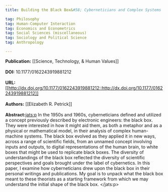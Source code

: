 ```yaml
---
title: Building the Black Box&#58; Cyberneticians and Complex Systems

tag: Philosophy 
tag: Human-Computer Interaction 
tag: Economics and Econometrics 
tag: Social Sciences (miscellaneous) 
tag: Sociology and Political Science 
tag: Anthropology

---
```


**Publication:** [[Science, Technology, & Human Values]]<br><br>**DOI:** 10.1177/0162243919881212                                         
<br>**URL:**[[http://dx.doi.org/10.1177/0162243919881212::http://dx.doi.org/10.1177/0162243919881212]]<br><br>**Authors:** [[Elizabeth R. Petrick]] <br><br>**Abstract:**<jats:p> In the 1950s and 1960s, cyberneticians defined and utilized a concept previously described by electronic engineers: the black box. They were interested in how it might aid them, as both a metaphor and as a physical or mathematical model, in their analysis of complex human-machine systems. The black box evolved as they applied it in new ways, across a range of scientific fields, from an unnamed concept involving inputs and outputs, to digital representations of the human brain, to white boxes that might be used to replicate black boxes. The diversity of understandings of the black box reflected the diversity of scientific perspectives and goals brought under the label of cybernetics. In this paper, I examine how cyberneticians drew upon the black box in their personal writings and publications. My goal is to unpack what the black box meant to these theorists as a starting framework from which we may understand the initial shape of the black box. </jats:p>

